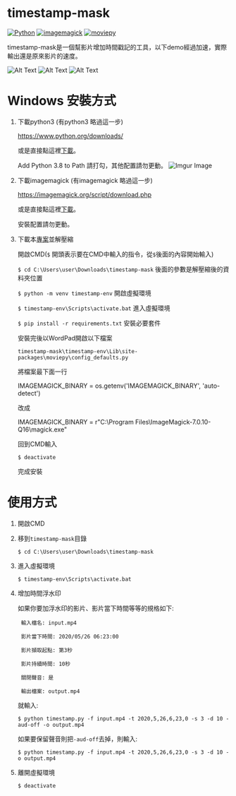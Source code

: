 # timestamp-mask
[![Python](https://img.shields.io/badge/python-3.8.3-blue.svg?style=popout)](https://www.python.org/downloads/release/python-383/)
[![imagemagick](https://img.shields.io/badge/imagemagick-7.0.10--14-green])](https://github.com/ImageMagick/ImageMagick/tree/7.0.10-14)
[![moviepy](https://img.shields.io/badge/moviepy-1.0.3-yellow)](https://github.com/Zulko/moviepy/tree/v1.0.3)

timestamp-mask是一個幫影片增加時間戳記的工具，以下demo經過加速，實際輸出還是原來影片的速度。

![Alt Text](https://media.giphy.com/media/VJNHaoA0Uze4f1BgLJ/giphy.gif)
![Alt Text](https://media.giphy.com/media/jQtC6FBVTWLyWKB0J0/giphy.gif)
![Alt Text](https://media.giphy.com/media/QZ84AHF9tAFsrT0Uc0/giphy.gif)
# Windows 安裝方式
1. 下載python3 (有python3 略過這一步)

    https://www.python.org/downloads/

    或是直接點這裡[下載](https://www.python.org/ftp/python/3.8.3/python-3.8.3.exe)。

    Add Python 3.8 to Path 請打勾，其他配置請勿更動。
    ![Imgur Image](https://imgur.com/wjOad4R.jpg)

2. 下載imagemagick (有imagemagick 略過這一步)

    https://imagemagick.org/script/download.php

    或是直接點這裡[下載](https://imagemagick.org/download/binaries/ImageMagick-7.0.10-14-Q16-x64-dll.exe)。

    安裝配置請勿更動。

3. 下載本[專案](https://github.com/chunlin-pan/timestamp-mask/archive/master.zip)並解壓縮

    開啟CMD(`$` 開頭表示要在CMD中輸入的指令，從`$`後面的內容開始輸入)

    `$ cd C:\Users\user\Downloads\timestamp-mask` 後面的參數是解壓縮後的資料夾位置

    `$ python -m venv timestamp-env` 開啟虛擬環境

    `$ timestamp-env\Scripts\activate.bat` 進入虛擬環境

    `$ pip install -r requirements.txt` 安裝必要套件

    安裝完後以WordPad開啟以下檔案
    
    `timestamp-mask\timestamp-env\Lib\site-packages\moviepy\config_defaults.py` 
    
    將檔案最下面一行

    IMAGEMAGICK_BINARY = os.getenv('IMAGEMAGICK_BINARY', 'auto-detect')

    改成

    IMAGEMAGICK_BINARY = r"C:\Program Files\ImageMagick-7.0.10-Q16\magick.exe"

    回到CMD輸入

    `$ deactivate`

    完成安裝

# 使用方式

1. 開啟CMD

2. 移到`timestamp-mask`目錄

    `$ cd C:\Users\user\Downloads\timestamp-mask`

3. 進入虛擬環境

    `$ timestamp-env\Scripts\activate.bat`

4. 增加時間浮水印

    如果你要加浮水印的影片、影片當下時間等等的規格如下:

        輸入檔名: input.mp4

        影片當下時間: 2020/05/26 06:23:00

        影片擷取起點: 第3秒

        影片持續時間: 10秒

        關閉聲音: 是

        輸出檔案: output.mp4

    就輸入:

    `$ python timestamp.py -f input.mp4 -t 2020,5,26,6,23,0 -s 3 -d 10 -aud-off -o output.mp4`

    如果要保留聲音則把`-aud-off`去掉，則輸入:

    `$ python timestamp.py -f input.mp4 -t 2020,5,26,6,23,0 -s 3 -d 10 -o output.mp4`

5. 離開虛擬環境

    `$ deactivate`

